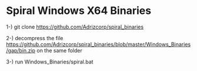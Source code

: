 ﻿# Spiral Windows X64 Binaries

1-)
git clone https://github.com/Adrizcorp/spiral_binaries

2-)
decompress the file https://github.com/Adrizcorp/spiral_binaries/blob/master/Windows_Binaries/gap/bin.zip on the same folder

3-) 
run Windows_Binaries/spiral.bat


